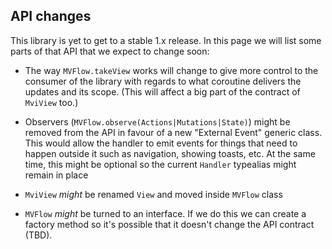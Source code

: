 ## API changes

This library is yet to get to a stable 1.x release. In this page we will list some parts of that API that we expect
to change soon:

* The way `MVFlow.takeView` works will change to give more control to the consumer of the library with regards to what
coroutine delivers the updates and its scope. (This will affect a big part of the contract of `MviView` too.)

* Observers (`MVFlow.observe(Actions|Mutations|State)`) might be removed from the API in favour of a new "External 
Event" generic class. This would allow the handler to emit events for things that need to happen outside it such as
navigation, showing toasts, etc. At the same time, this might be optional so the current `Handler` typealias might 
remain in place

* `MviView` *might* be renamed `View` and moved inside `MVFlow` class

* `MVFlow` *might* be turned to an interface. If we do this we can create a factory method so it's possible that it 
doesn't change the API contract (TBD).
